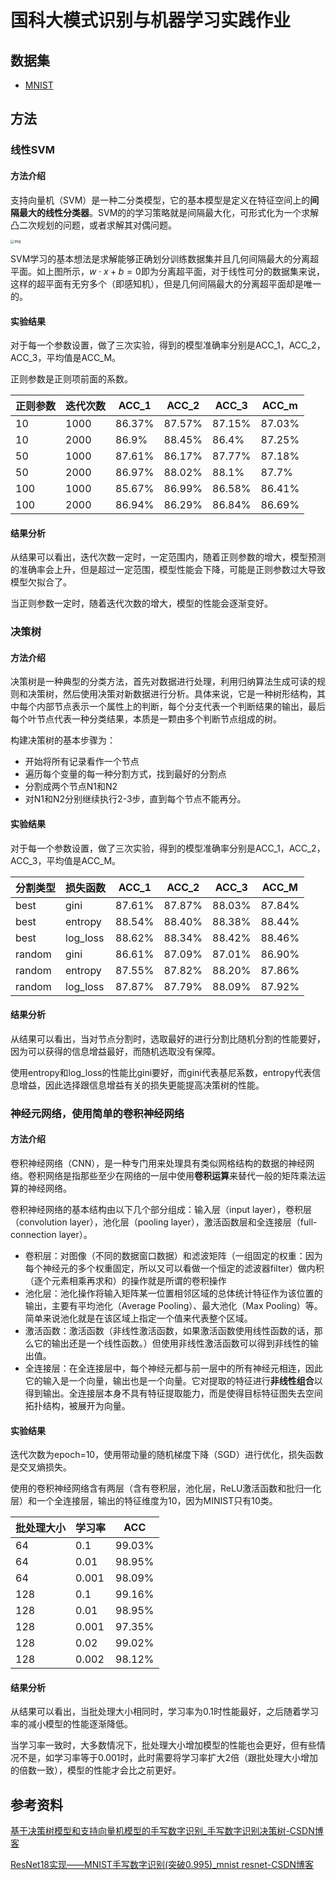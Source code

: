 # 国科大模式识别与机器学习实践作业
## 数据集
- [MNIST](https://www.kaggle.com/datasets/avnishnish/mnist-original?resource=download)

## 方法
### 线性SVM
#### 方法介绍

支持向量机（SVM）是一种二分类模型，它的基本模型是定义在特征空间上的**间隔最大的线性分类器**。SVM的的学习策略就是间隔最大化，可形式化为一个求解凸二次规划的问题，或者求解其对偶问题。

<img src="https://pic1.zhimg.com/v2-197913c461c1953c30b804b4a7eddfcc_b.webp?consumer=ZHI_MENG" alt="img" style="zoom:40%;" />

SVM学习的基本想法是求解能够正确划分训练数据集并且几何间隔最大的分离超平面。如上图所示，$w \cdot x+b=0$即为分离超平面，对于线性可分的数据集来说，这样的超平面有无穷多个（即感知机），但是几何间隔最大的分离超平面却是唯一的。

#### 实验结果

对于每一个参数设置，做了三次实验，得到的模型准确率分别是ACC_1，ACC_2，ACC_3，平均值是ACC_M。

正则参数是正则项前面的系数。

| 正则参数 | 迭代次数 | ACC_1  | ACC_2  | ACC_3  | ACC_m  |
| -------- | -------- | ------ | ------ | ------ | ------ |
| 10       | 1000     | 86.37% | 87.57% | 87.15% | 87.03% |
| 10       | 2000     | 86.9%  | 88.45% | 86.4%  | 87.25% |
| 50       | 1000     | 87.61% | 86.17% | 87.77% | 87.18% |
| 50       | 2000     | 86.97% | 88.02% | 88.1%  | 87.7%  |
| 100      | 1000     | 85.67% | 86.99% | 86.58% | 86.41% |
| 100      | 2000     | 86.94% | 86.29% | 86.84% | 86.69% |

#### 结果分析

从结果可以看出，迭代次数一定时，一定范围内，随着正则参数的增大，模型预测的准确率会上升，但是超过一定范围，模型性能会下降，可能是正则参数过大导致模型欠拟合了。

当正则参数一定时，随着迭代次数的增大，模型的性能会逐渐变好。

### 决策树
#### 方法介绍

决策树是一种典型的分类方法，首先对数据进行处理，利用归纳算法生成可读的规则和决策树，然后使用决策对新数据进行分析。具体来说，它是一种树形结构，其中每个内部节点表示一个属性上的判断，每个分支代表一个判断结果的输出，最后每个叶节点代表一种分类结果，本质是一颗由多个判断节点组成的树。

构建决策树的基本步骤为：

- 开始将所有记录看作一个节点
- 遍历每个变量的每一种分割方式，找到最好的分割点
- 分割成两个节点N1和N2
- 对N1和N2分别继续执行2-3步，直到每个节点不能再分。

#### 实验结果

对于每一个参数设置，做了三次实验，得到的模型准确率分别是ACC_1，ACC_2，ACC_3，平均值是ACC_M。

| 分割类型 | 损失函数 | ACC_1  | ACC_2  | ACC_3  | ACC_M  |
| -------- | -------- | ------ | ------ | ------ | ------ |
| best     | gini     | 87.61% | 87.87% | 88.03% | 87.84% |
| best     | entropy  | 88.54% | 88.40% | 88.38% | 88.44% |
| best     | log_loss | 88.62% | 88.34% | 88.42% | 88.46% |
| random   | gini     | 86.61% | 87.09% | 87.01% | 86.90% |
| random   | entropy  | 87.55% | 87.82% | 88.20% | 87.86% |
| random   | log_loss | 87.87% | 87.79% | 88.09% | 87.92% |

#### 结果分析

从结果可以看出，当对节点分割时，选取最好的进行分割比随机分割的性能要好，因为可以获得的信息增益最好，而随机选取没有保障。

使用entropy和log_loss的性能比gini要好，而gini代表基尼系数，entropy代表信息增益，因此选择跟信息增益有关的损失更能提高决策树的性能。

### 神经元网络，使用简单的卷积神经网络
#### 方法介绍

卷积神经网络（CNN），是一种专门用来处理具有类似网格结构的数据的神经网络。卷积网络是指那些至少在网络的一层中使用**卷积运算**来替代一般的矩阵乘法运算的神经网络。

卷积神经网络的基本结构由以下几个部分组成：输入层（input layer），卷积层（convolution layer），池化层（pooling layer），激活函数层和全连接层（full-connection layer）。

- 卷积层：对图像（不同的数据窗口数据）和滤波矩阵（一组固定的权重：因为每个神经元的多个权重固定，所以又可以看做一个恒定的滤波器filter）做内积（逐个元素相乘再求和）的操作就是所谓的卷积操作
- 池化层：池化操作将输入矩阵某一位置相邻区域的总体统计特征作为该位置的输出，主要有平均池化（Average Pooling）、最大池化（Max Pooling）等。简单来说池化就是在该区域上指定一个值来代表整个区域。
- 激活函数：激活函数（非线性激活函数，如果激活函数使用线性函数的话，那么它的输出还是一个线性函数。）但使用非线性激活函数可以得到非线性的输出值。
- 全连接层：在全连接层中，每个神经元都与前一层中的所有神经元相连，因此它的输入是一个向量，输出也是一个向量。它对提取的特征进行**非线性组合**以得到输出。全连接层本身不具有特征提取能力，而是使得目标特征图失去空间拓扑结构，被展开为向量。

#### 实验结果

迭代次数为epoch=10，使用带动量的随机梯度下降（SGD）进行优化，损失函数是交叉熵损失。

使用的卷积神经网络含有两层（含有卷积层，池化层，ReLU激活函数和批归一化层）和一个全连接层，输出的特征维度为10，因为MINIST只有10类。

| 批处理大小 | 学习率 | ACC    |
| ---------- | ------ | ------ |
| 64         | 0.1    | 99.03% |
| 64         | 0.01   | 98.95% |
| 64         | 0.001  | 98.09% |
| 128        | 0.1    | 99.16% |
| 128        | 0.01   | 98.95% |
| 128        | 0.001  | 97.35% |
| 128        | 0.02   | 99.02% |
| 128        | 0.002  | 98.12% |

#### 结果分析

从结果可以看出，当批处理大小相同时，学习率为0.1时性能最好，之后随着学习率的减小模型的性能逐渐降低。

当学习率一致时，大多数情况下，批处理大小增加模型的性能也会更好，但有些情况不是，如学习率等于0.001时，此时需要将学习率扩大2倍（跟批处理大小增加的倍数一致），模型的性能才会比之前更好。

## 参考资料

[基于决策树模型和支持向量机模型的手写数字识别_手写数字识别决策树-CSDN博客](https://blog.csdn.net/m0_58585940/article/details/128743254)

[ResNet18实现——MNIST手写数字识别(突破0.995)_mnist resnet-CSDN博客](https://blog.csdn.net/m0_46692607/article/details/128184809)
